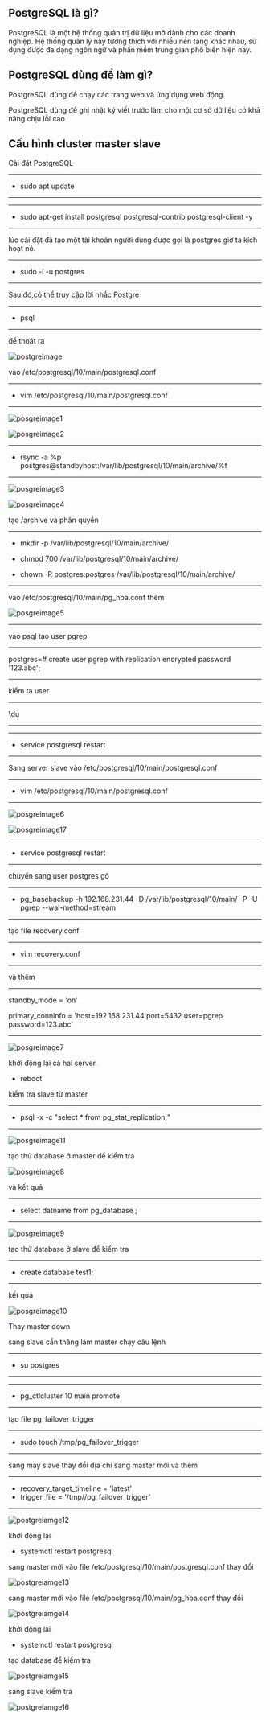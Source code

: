 ## PostgreSQL là gì?

PostgreSQL là một hệ thống quản trị dữ liệu mở dành cho các doanh nghiệp. Hệ thống quản lý này tương thích với nhiều nền tảng khác nhau, sử dụng được đa dạng ngôn ngữ và phần mềm trung gian phổ biến hiện nay.


## PostgreSQL dùng để làm gì?

PostgreSQL dùng để chạy các trang web và ứng dụng web động.

PostgreSQL dùng để ghi nhật ký viết trước làm cho một cơ sở dữ liệu có khả năng chịu lỗi cao


## Cấu hình cluster master slave 

Cài đặt PostgreSQL

---
- sudo apt update
---
---
- sudo apt-get install postgresql postgresql-contrib postgresql-client -y
---

lúc cài đặt đã tạo một tài khoản người dùng được gọi là postgres giờ ta kích hoạt nó.

---
- sudo -i -u postgres
---

Sau đó,có thể truy cập lời nhắc Postgre

---
- psql
---
để thoát ra

![postgreimage](Image/postgreimage.png)

vào /etc/postgresql/10/main/postgresql.conf

---
- vim /etc/postgresql/10/main/postgresql.conf
---

![posgreimage1](Image/posgreimage1.png)

![posgreimage2](Image/postgreimage2.png)

---
- rsync -a %p postgres@standbyhost:/var/lib/postgresql/10/main/archive/%f
---

![posgreimage3](Image/postgreimage3.png)

![posgreimage4](Image/postgreimage4.png)


tạo /archive và phân quyền

---

- mkdir -p /var/lib/postgresql/10/main/archive/

- chmod 700 /var/lib/postgresql/10/main/archive/

- chown -R postgres:postgres /var/lib/postgresql/10/main/archive/

---

vào /etc/postgresql/10/main/pg_hba.conf thêm

![posgreimage5](Image/postgreimage5.png)

---

vào psql tạo user pgrep 

---

postgres=# create user pgrep with replication encrypted password '123.abc';

---


kiểm ta user 

---
\du

---

---
- service postgresql restart
---

Sang server slave vào /etc/postgresql/10/main/postgresql.conf

---
- vim /etc/postgresql/10/main/postgresql.conf
---

![posgreimage6](Image/postgreimage6.png)

![posgreimage17](Image/postgreimage17.png)

---
- service postgresql restart
---

chuyển sang user postgres gõ

---
- pg_basebackup -h 192.168.231.44 -D /var/lib/postgresql/10/main/ -P -U pgrep --wal-method=stream
---

tạo file recovery.conf

---
- vim recovery.conf
---
và thêm

---

standby_mode = 'on'

primary_conninfo = 'host=192.168.231.44 port=5432 user=pgrep password=123.abc'

---

![posgreimage7](Image/postgreimage7.png)

khởi động lại cả hai server.

- reboot


kiểm tra slave từ master

---
- psql -x -c "select * from pg_stat_replication;"
---

![posgreimage11](Image/postgreimage11.png)

tạo thử database ở master để kiểm tra

![posgreimage8](Image/postgreimage8.png)

và kết quả

---
- select datname from pg_database ;
---
![posgreimage9](Image/postgreimage9.png)


tạo thử database ở slave để kiểm tra

---
- create database test1;
---

kết quả

![posgreimage10](Image/postgreimage10.png)


Thay master down

sang slave cần thăng làm master chạy câu lệnh

---
- su postgres
---
---
- pg_ctlcluster 10 main promote
---

tạo file pg_failover_trigger

---
- sudo touch /tmp/pg_failover_trigger
---

sang máy slave thay đổi địa chỉ sang master mới và thêm

---
- recovery_target_timeline = 'latest'
- trigger_file = '/tmp//pg_failover_trigger'
---

![postgreiamge12](Image/postgreiamge12.png)


khởi động lại

- systemctl restart postgresql

sang master mới vào file /etc/postgresql/10/main/postgresql.conf thay đổi 

![postgreiamge13](Image/postgreiamge13.png)


sang master mới vào file /etc/postgresql/10/main/pg_hba.conf thay đổi

![postgreiamge14](Image/postgreiamge14.png)

khởi động lại

- systemctl restart postgresql

tạo database để kiểm tra

![postgreiamge15](Image/postgresiamge15.png)

sang slave kiểm tra 

![postgreiamge16](Image/postgresiamge16.png)


